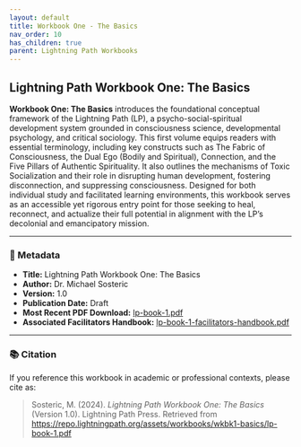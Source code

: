 ```yaml
---
layout: default
title: Workbook One - The Basics
nav_order: 10
has_children: true
parent: Lightning Path Workbooks
---
```


## Lightning Path Workbook One: The Basics
 
**Workbook One: The Basics** introduces the foundational conceptual framework of the Lightning Path (LP), a psycho-social-spiritual development system grounded in consciousness science, developmental psychology, and critical sociology. This first volume equips readers with essential terminology, including key constructs such as The Fabric of Consciousness, the Dual Ego (Bodily and Spiritual), Connection, and the Five Pillars of Authentic Spirituality. It also outlines the mechanisms of Toxic Socialization and their role in disrupting human development, fostering disconnection, and suppressing consciousness. Designed for both individual study and facilitated learning environments, this workbook serves as an accessible yet rigorous entry point for those seeking to heal, reconnect, and actualize their full potential in alignment with the LP’s decolonial and emancipatory mission.

---

### 📄 Metadata

- **Title:** Lightning Path Workbook One: The Basics  
- **Author:** Dr. Michael Sosteric  
- **Version:** 1.0  
- **Publication Date:** Draft  
- **Most Recent PDF Download:** [lp-book-1.pdf](https://repo.lightningpath.org/assets/workbooks/wkbk1-basics/lp-book-1.pdf)
- **Associated Facilitators Handbook:** [lp-book-1-facilitators-handbook.pdf](https://repo.lightningpath.org/assets/workbooks/wkbk1-basics/lp-book-1-facilitators-handbook.pdf)

---

### 📚 Citation

If you reference this workbook in academic or professional contexts, please cite as:

> Sosteric, M. (2024). *Lightning Path Workbook One: The Basics* (Version 1.0). Lightning Path Press. Retrieved from https://repo.lightningpath.org/assets/workbooks/wkbk1-basics/lp-book-1.pdf





